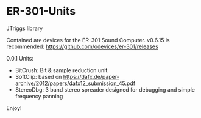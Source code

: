 # ER-301-Units

JTriggs library

Contained are devices for the ER-301 Sound Computer. 
v0.6.15 is recommended: https://github.com/odevices/er-301/releases 


0.0.1 Units:
- BitCrush: Bit & sample reduction unit.
- SoftClip: based on https://dafx.de/paper-archive/2012/papers/dafx12_submission_45.pdf
- StereoDbg: 3 band stereo spreader designed for debugging and simple frequency panning

Enjoy!
